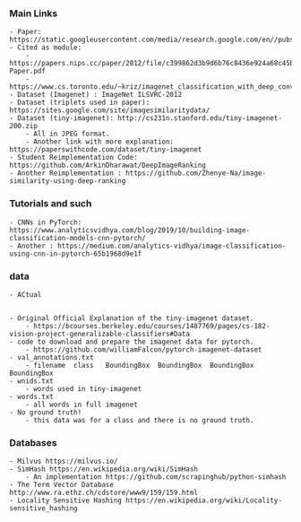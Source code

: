 ### Main Links
    - Paper: https://static.googleusercontent.com/media/research.google.com/en//pubs/archive/42945.pdf
    - Cited as module:
        - https://papers.nips.cc/paper/2012/file/c399862d3b9d6b76c8436e924a68c45b-Paper.pdf
        - https://www.cs.toronto.edu/~kriz/imagenet_classification_with_deep_convolutional.pdf
    - Dataset (Imagenet) : ImageNet ILSVRC-2012
    - Dataset (triplets used in paper): https://sites.google.com/site/imagesimilaritydata/
    - Dataset (tiny-imagenet): http://cs231n.stanford.edu/tiny-imagenet-200.zip
        - All in JPEG format.
        - Another link with more explanation: https://paperswithcode.com/dataset/tiny-imagenet
    - Student Reimplementation Code: https://github.com/ArkinDharawat/DeepImageRanking
    - Another Reimplementation : https://github.com/Zhenye-Na/image-similarity-using-deep-ranking 

### Tutorials and such
    - CNNs in PyTorch: https://www.analyticsvidhya.com/blog/2019/10/building-image-classification-models-cnn-pytorch/
    - Another : https://medium.com/analytics-vidhya/image-classification-using-cnn-in-pytorch-65b1968d9e1f
    
### data
    - ACtual


    - Original Official Explanation of the tiny-imagenet dataset.
        - https://bcourses.berkeley.edu/courses/1487769/pages/cs-182-vision-project-generalizable-classifiers#Data
    - code to download and prepare the imagenet data for pytorch.
        - https://github.com/williamFalcon/pytorch-imagenet-dataset
    - val_annotations.txt
        - filename  class   BoundingBox  BoundingBox  BoundingBox  BoundingBox
    - wnids.txt
        - words used in tiny-imagenet
    - words.txt
        - all words in full imagenet
    - No ground truth!
        - this data was for a class and there is no ground truth.

### Databases
    - Milvus https://milvus.io/
    - SimHash https://en.wikipedia.org/wiki/SimHash
        - An implementation https://github.com/scrapinghub/python-simhash
    - The Term Vector Database http://www.ra.ethz.ch/cdstore/www9/159/159.html
    - Locality Sensitive Hashing https://en.wikipedia.org/wiki/Locality-sensitive_hashing
    
